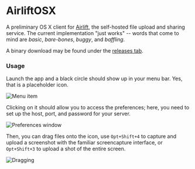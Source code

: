 AirliftOSX
==========

A preliminary OS X client for [Airlift](https://github.com/moshee/airlift), the self-hosted file upload and sharing service. The current implementation "just works" -- words that come to mind are *basic*, *bare-bones*, *buggy*, and *baffling*.

A binary download may be found under the [releases tab](https://github.com/moshee/AirliftOSX/releases).

### Usage

Launch the app and a black circle should show up in your menu bar. Yes, that is a placeholder icon.

![Menu item](https://i.ktkr.us/ydRn)

Clicking on it should allow you to access the preferences; here, you need to set up the host, port, and password for your server.

![Preferences window](https://i.ktkr.us/lPXN)

Then, you can drag files onto the icon, use `Opt+Shift+4` to capture and upload a screenshot with the familiar screencapture interface, or `Opt+Shift+3` to upload a shot of the entire screen.

![Dragging](https://i.ktkr.us/a3W2)

